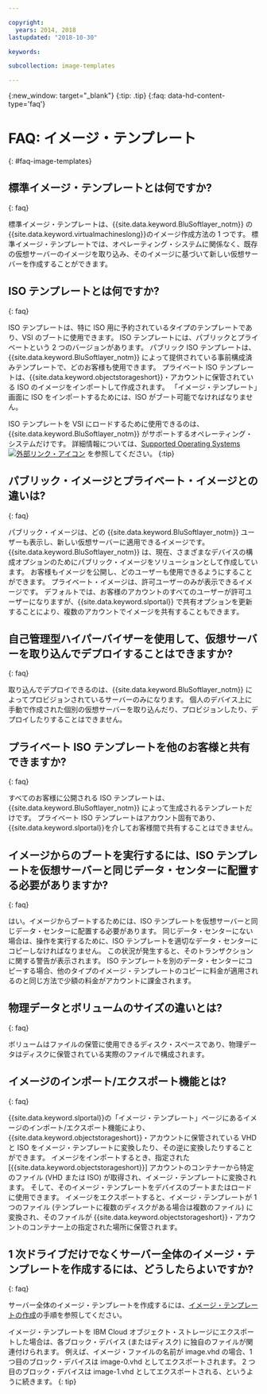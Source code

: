 ```yaml
---

copyright:
  years: 2014, 2018
lastupdated: "2018-10-30"

keywords:

subcollection: image-templates

---
```



{:new_window: target="_blank"}
{:tip: .tip}
{:faq: data-hd-content-type='faq'}

# FAQ: イメージ・テンプレート
{: #faq-image-templates}

## 標準イメージ・テンプレートとは何ですか?
{: faq}

標準イメージ・テンプレートは、{{site.data.keyword.BluSoftlayer_notm}} の{{site.data.keyword.virtualmachineslong}}のイメージ作成方法の 1 つです。
標準イメージ・テンプレートでは、オペレーティング・システムに関係なく、既存の仮想サーバーのイメージを取り込み、そのイメージに基づいて新しい仮想サーバーを作成することができます。

## ISO テンプレートとは何ですか?
{: faq}

ISO テンプレートは、特に ISO 用に予約されているタイプのテンプレートであり、VSI のブートに使用できます。 ISO テンプレートには、パブリックとプライベートという 2 つのバージョンがあります。 パブリック ISO テンプレートは、{{site.data.keyword.BluSoftlayer_notm}} によって提供されている事前構成済みテンプレートで、どのお客様も使用できます。 プライベート ISO テンプレートは、{{site.data.keyword.objectstorageshort}}・アカウントに保管されている ISO のイメージをインポートして作成されます。 「イメージ・テンプレート」画面に ISO をインポートするためには、ISO がブート可能でなければなりません。

ISO テンプレートを VSI にロードするために使用できるのは、{{site.data.keyword.BluSoftlayer_notm}} がサポートするオペレーティング・システムだけです。 詳細情報については、[Supported Operating Systems ![外部リンク・アイコン](../../icons/launch-glyph.svg "外部リンク・アイコン")](http://www.softlayer.com/services/software/) を参照してください。
{:tip}

## パブリック・イメージとプライベート・イメージとの違いは?
{: faq}

パブリック・イメージは、どの {{site.data.keyword.BluSoftlayer_notm}} ユーザーも表示し、新しい仮想サーバーに適用できるイメージです。 {{site.data.keyword.BluSoftlayer_notm}} は、現在、さまざまなデバイスの構成オプションのためにパブリック・イメージをソリューションとして作成しています。 お客様もイメージを公開し、どのユーザーも使用できるようにすることができます。 プライベート・イメージは、許可ユーザーのみが表示できるイメージです。 デフォルトでは、お客様のアカウントのすべてのユーザーが許可ユーザーになりますが、{{site.data.keyword.slportal}} で共有オプションを更新することにより、複数のアカウントでイメージを共有することもできます。

## 自己管理型ハイパーバイザーを使用して、仮想サーバーを取り込んでデプロイすることはできますか?
{: faq}

取り込んでデプロイできるのは、{{site.data.keyword.BluSoftlayer_notm}} によってプロビジョンされているサーバーのみになります。 個人のデバイス上に手動で作成された個別の仮想サーバーを取り込んだり、プロビジョンしたり、デプロイしたりすることはできません。

## プライベート ISO テンプレートを他のお客様と共有できますか?
{: faq}

すべてのお客様に公開される ISO テンプレートは、{{site.data.keyword.BluSoftlayer_notm}} によって生成されるテンプレートだけです。 プライベート ISO テンプレートはアカウント固有であり、{{site.data.keyword.slportal}}を介してお客様間で共有することはできません。

## イメージからのブートを実行するには、ISO テンプレートを仮想サーバーと同じデータ・センターに配置する必要がありますか?
{: faq}

はい。イメージからブートするためには、ISO テンプレートを仮想サーバーと同じデータ・センターに配置する必要があります。 同じデータ・センターにない場合は、操作を実行するために、ISO テンプレートを適切なデータ・センターにコピーしなければなりません。 この状況が発生すると、そのトランザクションに関する警告が表示されます。 ISO テンプレートを別のデータ・センターにコピーする場合、他のタイプのイメージ・テンプレートのコピーに料金が適用されるのと同じ方法で少額の料金がアカウントに課金されます。

## 物理データとボリュームのサイズの違いとは?
{: faq}

ボリュームはファイルの保管に使用できるディスク・スペースであり、物理データはディスクに保管されている実際のファイルで構成されます。

## イメージのインポート/エクスポート機能とは?
{: faq}

{{site.data.keyword.slportal}}の「イメージ・テンプレート」ページにあるイメージのインポート/エクスポート機能により、{{site.data.keyword.objectstorageshort}}・アカウントに保管されている VHD と ISO をイメージ・テンプレートに変換したり、その逆に変換したりすることができます。 イメージをインポートするとき、指定された [{{site.data.keyword.objectstorageshort}}] アカウントのコンテナーから特定のファイル (VHD または ISO) が取得され、イメージ・テンプレートに変換されます。 そして、そのイメージ・テンプレートをデバイスのブートまたはロードに使用できます。 イメージをエクスポートすると、イメージ・テンプレートが 1 つのファイル (テンプレートに複数のディスクがある場合は複数のファイル) に変換され、そのファイルが {{site.data.keyword.objectstorageshort}}・アカウントのコンテナー上の指定された場所に保管されます。

## 1 次ドライブだけでなくサーバー全体のイメージ・テンプレートを作成するには、どうしたらよいですか?
{: faq}

サーバー全体のイメージ・テンプレートを作成するには、[イメージ・テンプレートの作成](/docs/infrastructure/image-templates?topic=image-templates-creating-an-image-template)の手順を参照してください。

イメージ・テンプレートを IBM Cloud オブジェクト・ストレージにエクスポートした場合は、各ブロック・デバイス (またはディスク) に独自のファイルが関連付けられます。 例えば、イメージ・ファイルの名前が image.vhd の場合、1 つ目のブロック・デバイスは image-0.vhd としてエクスポートされます。 2 つ目のブロック・デバイスは image-1.vhd としてエクスポートされる、というように続きます。
{: tip}
